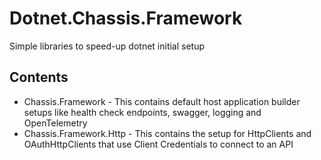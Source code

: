 # Dotnet.Chassis.Framework
Simple libraries to speed-up dotnet initial setup

## Contents

- Chassis.Framework - This contains default host application builder setups like health check endpoints, swagger, logging and OpenTelemetry
- Chassis.Framework.Http - This contains the setup for HttpClients and OAuthHttpClients that use Client Credentials to connect to an API
